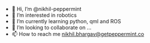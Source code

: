 - 👋 Hi, I’m @nikhil-peppermint
- 👀 I’m interested in robotics
- 🌱 I’m currently learning python, qml and ROS
- 💞️ I’m looking to collaborate on ...
- 📫 How to reach me nikhil.bhargav@getpeppermint.co

<!---
nikhil-peppermint/nikhil-peppermint is a ✨ special ✨ repository because its `README.md` (this file) appears on your GitHub profile.
You can click the Preview link to take a look at your changes.
--->
